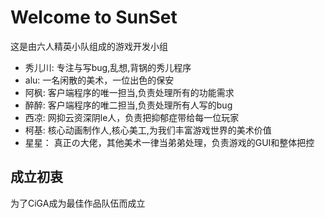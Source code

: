 # Welcome to SunSet

这是由六人精英小队组成的游戏开发小组

- 秀儿川:
	专注与写bug,乱想,背锅的秀儿程序
- alu:
	一名闲散的美术，一位出色的保安
- 阿枫:
	客户端程序的唯一担当,负责处理所有的功能需求
- 醉醉:
	客户端程序的唯二担当,负责处理所有人写的bug
- 西凉:
	网抑云资深阴le人，负责把抑郁症带给每一位玩家
- 柯基:
	核心动画制作人,核心美工,为我们丰富游戏世界的美术价值
- 星星：
        真正の大佬，其他美术一律当弟弟处理，负责游戏的GUI和整体把控
## 成立初衷

为了CiGA成为最佳作品队伍而成立
